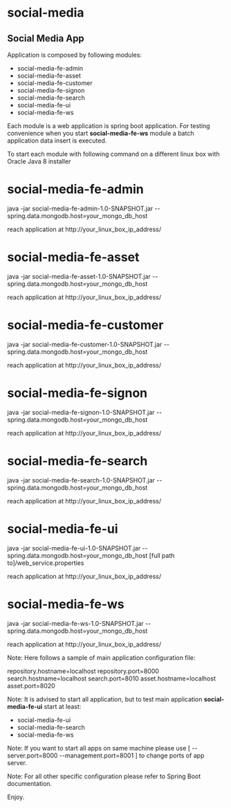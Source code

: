 # social-media
Social Media App
--------------------------

Application is composed by following modules:

* social-media-fe-admin
* social-media-fe-asset
* social-media-fe-customer
* social-media-fe-signon
* social-media-fe-search
* social-media-fe-ui
* social-media-fe-ws

Each module is a web application is spring boot application. For testing convenience when you start **social-media-fe-ws** module a batch application data insert is executed.


To start each module with following command on a different linux box with Oracle Java 8 installer 

social-media-fe-admin
=====================
java -jar social-media-fe-admin-1.0-SNAPSHOT.jar --spring.data.mongodb.host=your_mongo_db_host

reach application at http://your_linux_box_ip_address/

social-media-fe-asset
=====================
java -jar social-media-fe-asset-1.0-SNAPSHOT.jar --spring.data.mongodb.host=your_mongo_db_host

reach application at http://your_linux_box_ip_address/

social-media-fe-customer
=====================
java -jar social-media-fe-customer-1.0-SNAPSHOT.jar --spring.data.mongodb.host=your_mongo_db_host

reach application at http://your_linux_box_ip_address/

social-media-fe-signon
=====================
java -jar social-media-fe-signon-1.0-SNAPSHOT.jar --spring.data.mongodb.host=your_mongo_db_host

reach application at http://your_linux_box_ip_address/

social-media-fe-search
=====================
java -jar social-media-fe-search-1.0-SNAPSHOT.jar --spring.data.mongodb.host=your_mongo_db_host

reach application at http://your_linux_box_ip_address/

social-media-fe-ui
=====================
java -jar social-media-fe-ui-1.0-SNAPSHOT.jar --spring.data.mongodb.host=your_mongo_db_host [full path to]/web_service.properties

reach application at http://your_linux_box_ip_address/

social-media-fe-ws
=====================
java -jar social-media-fe-ws-1.0-SNAPSHOT.jar --spring.data.mongodb.host=your_mongo_db_host

reach application at http://your_linux_box_ip_address/

Note: Here follows a sample of main application configuration file:

repository.hostname=localhost
repository.port=8000
search.hostname=localhost
search.port=8010
asset.hostname=localhost
asset.port=8020

Note: It is advised to start all application, but to test main application **social-media-fe-ui** start at least:

* social-media-fe-ui
* social-media-fe-search
* social-media-fe-ws


Note: If you want to start all apps  on same machine please use [ --server.port=8000 --management.port=8001 ] to change ports of app server.

Note: For all other specific configuration please refer to Spring Boot documentation.

Enjoy.
